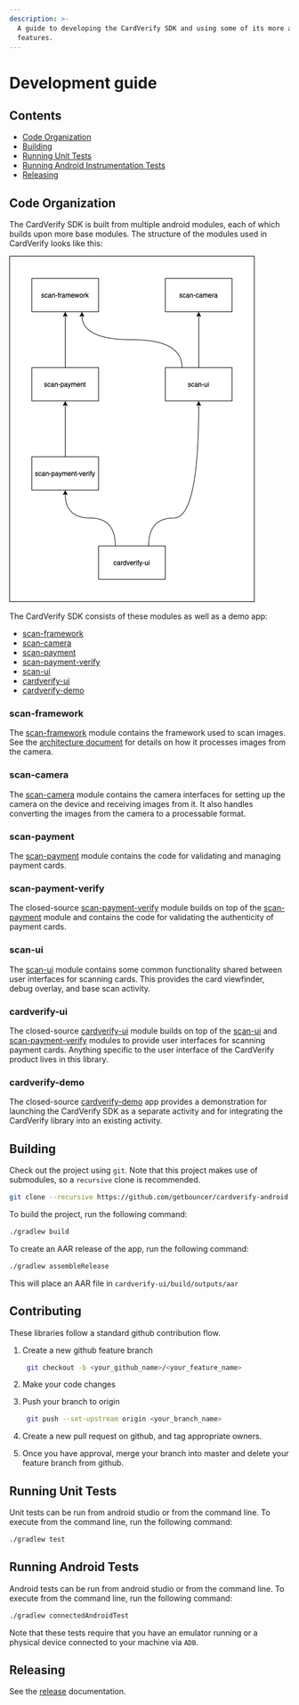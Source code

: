 ```yaml
---
description: >-
  A guide to developing the CardVerify SDK and using some of its more advanced
  features.
---
```


# Development guide

## Contents

* [Code Organization](development-guide.md#code-organization)
* [Building](development-guide.md#building)
* [Running Unit Tests](development-guide.md#running-unit-tests)
* [Running Android Instrumentation Tests](development-guide.md#running-android-tests)
* [Releasing](development-guide.md#releasing)

## Code Organization

The CardVerify SDK is built from multiple android modules, each of which builds upon more base modules. The structure of the modules used in CardVerify looks like this:

![module structure](../../.gitbook/assets/cardverify_android_module_dependencies.png)

The CardVerify SDK consists of these modules as well as a demo app:

* [scan-framework](development-guide.md#scan-framework)
* [scan-camera](development-guide.md#scan-camera)
* [scan-payment](development-guide.md#scan-payment)
* [scan-payment-verify](development-guide.md#scan-payment-verify)
* [scan-ui](development-guide.md#scan-ui)
* [cardverify-ui](development-guide.md#cardverify-ui)
* [cardverify-demo](development-guide.md#cardverify-demo)

### scan-framework

The [scan-framework](https://github.com/getbouncer/cardscan-android/tree/master/scan-framework) module contains the framework used to scan images. See the [architecture document](development-guide.md) for details on how it processes images from the camera.

### scan-camera

The [scan-camera](https://github.com/getbouncer/cardscan-android/tree/master/scan-camera) module contains the camera interfaces for setting up the camera on the device and receiving images from it. It also handles converting the images from the camera to a processable format.

### scan-payment

The [scan-payment](https://github.com/getbouncer/cardscan-android/tree/master/scan-payment) module contains the code for validating and managing payment cards.

### scan-payment-verify

The closed-source [scan-payment-verify](https://github.com/getbouncer/cardverify-android/tree/master/scan-payment-verify) module builds on top of the [scan-payment](https://github.com/getbouncer/cardscan-android/tree/master/scan-payment) module and contains the code for validating the authenticity of payment cards.

### scan-ui

The [scan-ui](https://github.com/getbouncer/cardscan-android/tree/master/scan-ui) module contains some common functionality shared between user interfaces for scanning cards. This provides the card viewfinder, debug overlay, and base scan activity.

### cardverify-ui

The closed-source [cardverify-ui](https://github.com/getbouncer/cardverify-android/tree/master/cardverify-ui) module builds on top of the [scan-ui](https://github.com/getbouncer/cardscan-android/tree/master/scan-ui) and [scan-payment-verify](https://github.com/getbouncer/cardverify-android/tree/master/scan-payment-verify) modules to provide user interfaces for scanning payment cards. Anything specific to the user interface of the CardVerify product lives in this library.

### cardverify-demo

The closed-source [cardverify-demo](https://github.com/getbouncer/cardverify-android/tree/master/demo) app provides a demonstration for launching the CardVerify SDK as a separate activity and for integrating the CardVerify library into an existing activity.

## Building

Check out the project using `git`. Note that this project makes use of submodules, so a `recursive` clone is recommended.

```bash
git clone --recursive https://github.com/getbouncer/cardverify-android
```

To build the project, run the following command:

```bash
./gradlew build
```

To create an AAR release of the app, run the following command:

```bash
./gradlew assembleRelease
```

This will place an AAR file in `cardverify-ui/build/outputs/aar`

## Contributing

These libraries follow a standard github contribution flow.

1. Create a new github feature branch

   ```bash
    git checkout -b <your_github_name>/<your_feature_name>
   ```

2. Make your code changes
3. Push your branch to origin

   ```bash
    git push --set-upstream origin <your_branch_name>
   ```

4. Create a new pull request on github, and tag appropriate owners.
5. Once you have approval, merge your branch into master and delete your feature branch from github.

## Running Unit Tests

Unit tests can be run from android studio or from the command line. To execute from the command line, run the following command:

```bash
./gradlew test
```

## Running Android Tests

Android tests can be run from android studio or from the command line. To execute from the command line, run the following command:

```bash
./gradlew connectedAndroidTest
```

Note that these tests require that you have an emulator running or a physical device connected to your machine via `ADB`.

## Releasing

See the [release](release-guide.md) documentation.

